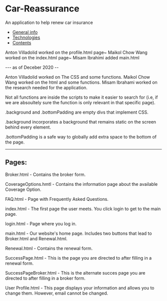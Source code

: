 # Car-Reassurance
An application to help renew car insurance

* [General info](#general-info)
* [Technologies](#technologies)
* [Contents](#content)

Anton Villadolid worked on the profile.html page~
Maikol Chow Wang worked on the index.html page~
Misam Ibrahimi added main.html

--- as of Deceber 2020 --

Anton Villadolid worked on The CSS and some functions.
Maikol Chow Wang worked on the html and some functions.
Misam Ibrahami worked on the research needed for the application.

Not all functions are inside the scripts to make it easier to search for (i.e, if we are absoultely sure the function is only relevant in that specific page).

.background and .bottomPadding are empty divs that implement CSS.

.background incorporates a background that remains static on the screen behind every element.

.bottomPadding is a safe way to globally add extra space to the bottom of the page.

-------
Pages:
-------

Broker.html - Contains the broker form.

CoverageOptions.hmtl - Contains the information page about the available Coverage Option.

FAQ.html - Page with Frequently Asked Questions.

index.html - The first page the user meets. You click login to get to the main page.

login.html - Page where you log in.

main.html - Our website's home page. Includes two buttons that lead to Broker.html and Renewal.html.

Renewal.html - Contains the renewal form.

SuccessPage.html - This is the page you are directed to after filling in a renewal form.

SuccessPageBroker.html - This is the alternate succes page you are directed to after filling in a broker form.

User Profile.html - This page displays your information and allows you to change them. However, email cannot be changed.

